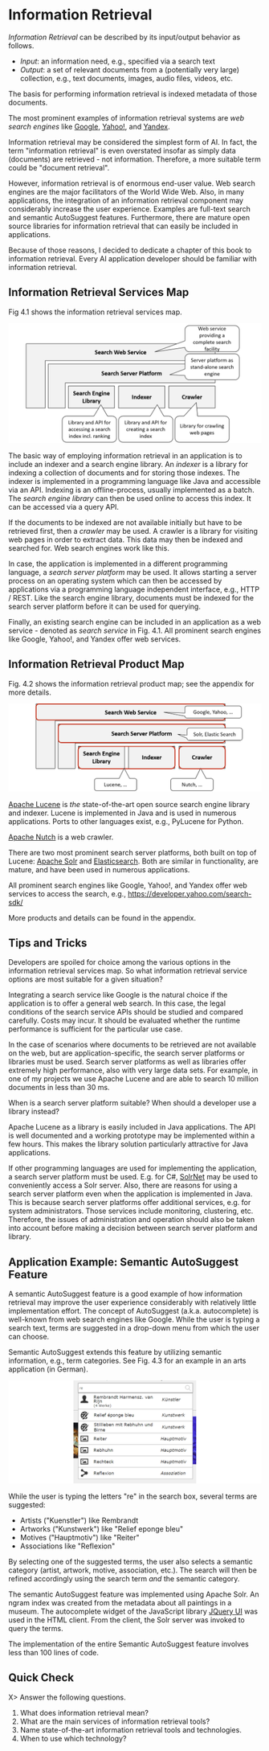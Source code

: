 
# Information Retrieval

*Information Retrieval* can be described by its input/output behavior as follows.

- *Input*: an information need, e.g., specified via a search text
- *Output*: a set of relevant documents from a (potentially very large) collection, e.g., text documents, images, audio files, videos, etc.

The basis for performing information retrieval is indexed metadata of those documents. 

The most prominent examples of information retrieval systems are *web search engines* like [Google](https://www.google.com), [Yahoo!](https://www.yahoo.com/), and [Yandex](https://www.yandex.com/). 

Information retrieval may be considered the simplest form of AI. In fact, the term "information retrieval" is even overstated insofar as simply data (documents) are retrieved - not information. Therefore, a more suitable term could be "document retrieval". 

However, information retrieval is of enormous end-user value. Web search engines are the major facilitators of the World Wide Web. Also, in many applications, the integration of an information retrieval component may considerably increase the user experience. Examples are full-text search and semantic AutoSuggest features. Furthermore, there are mature open source libraries for information retrieval that can easily be included in applications. 

Because of those reasons, I decided to dedicate a chapter of this book to information retrieval. Every AI application developer should be familiar with information retrieval. 



## Information Retrieval Services Map

Fig 4.1 shows the information retrieval services map. 

![Fig. 4.1: Information retrieval services map](images/Information_Retrieval_SM.png)


The basic way of employing information retrieval in an application is to include an indexer and a search engine library. An *indexer* is a library for indexing a collection of documents and for storing those indexes. The indexer is implemented in a programming language like Java and accessible via an API. Indexing is an offline-process, usually implemented as a batch. The *search engine library* can then be used online to access this index. It can be accessed via a query API. 

If the documents to be indexed are not available initially but have to be retrieved first, then a *crawler* may be used. A crawler is a library for visiting web pages in order to extract data. This data may then be indexed and searched for. Web search engines work like this.

In case, the application is implemented in a different programming language, a *search server platform* may be used. It allows starting a server process on an operating system which can then be accessed by applications via a programming language independent interface, e.g., HTTP / REST. Like the search engine library, documents must be indexed for the search server platform before it can be used for querying. 

Finally, an existing search engine can be included in an application as a web service - denoted as *search service* in Fig. 4.1. All prominent search engines like Google, Yahoo!, and Yandex offer web services.


## Information Retrieval Product Map

Fig. 4.2 shows the information retrieval product map; see the appendix for more details. 

![Fig. 4.2: Information retrieval product map](images/Information_Retrieval_PM.png)

[Apache Lucene](https://lucene.apache.org/) is *the* state-of-the-art open source search engine library and indexer. Lucene is implemented in Java and is used in numerous applications. Ports to other languages exist, e.g., PyLucene for Python.

[Apache Nutch](http://nutch.apache.org/) is a web crawler.

There are two most prominent search server platforms, both built on top of Lucene: [Apache Solr](https://lucene.apache.org/solr/) and [Elasticsearch](https://www.elastic.co/products/elasticsearch). Both are similar in functionality, are mature, and have been used in numerous applications. 

All prominent search engines like Google, Yahoo!, and Yandex offer web services to access the search, e.g., https://developer.yahoo.com/search-sdk/ 

More products and details can be found in the appendix.


## Tips and Tricks

Developers are spoiled for choice among the various options in the information retrieval services map. 
So what information retrieval service options are most suitable for a given situation?

Integrating a search service like Google is the natural choice if the application is to offer a general web search. 
In this case, the legal conditions of the search service APIs should be studied and compared carefully. Costs may incur. It should be evaluated whether the runtime performance is sufficient for the particular use case.

In the case of scenarios where documents to be retrieved are not available on the web, but are application-specific, the search server platforms or libraries must be used.
Search server platforms as well as libraries offer extremely high performance, also with very large data sets. For example, in one of my projects we use Apache Lucene and are able to search 10 million documents in less than 30 ms. 

When is a search server platform suitable? When should a developer use a library instead?

Apache Lucene as a library is easily included in Java applications. The API is well documented and a working prototype may be implemented within a few hours. This makes the library solution particularly attractive for Java applications.

If other programming languages are used for implementing the application, a search server platform must be used. E.g. for C#, [SolrNet](https://github.com/mausch/SolrNet) may be used to conveniently access a Solr server. 
Also, there are reasons for using a search server platform even when the application is implemented in Java. This is because search server platforms offer additional services, e.g. for system administrators. Those services include monitoring, clustering, etc. Therefore, the issues of administration and operation should also be taken into account before making a decision between search server platform and library. 




## Application Example: Semantic AutoSuggest Feature

A semantic AutoSuggest feature is a good example of how information retrieval may improve the user experience considerably with relatively little implementation effort.
The concept of AutoSuggest (a.k.a. autocomplete) is well-known from web search engines like Google. While the user is typing a search text, terms are suggested in a drop-down menu from which the user can choose.

Semantic AutoSuggest extends this feature by utilizing semantic information, e.g.,  term categories. 
See Fig. 4.3 for an example in an arts application (in German).


![Fig. 4.3: Application example: Semantic AutoSuggest](images/Semantic_AutoSuggest.png)

While the user is typing the letters "re" in the search box, several terms are suggested: 

- Artists ("Kuenstler") like Rembrandt
- Artworks ("Kunstwerk") like "Relief eponge bleu"
- Motives ("Hauptmotiv") like "Reiter"
- Associations like "Reflexion"
 
By selecting one of the suggested terms, the user also selects a semantic category (artist, artwork, motive, association, etc.). The search will then be refined accordingly using the search term *and* the semantic category. 

The semantic AutoSuggest feature was implemented using Apache Solr. An ngram index was created from the metadata about all paintings in a museum. The autocomplete widget of  the JavaScript library [JQuery UI](https://jqueryui.com/autocomplete/)  was used in the HTML client. From the client, the Solr server was invoked to query the terms.

The  implementation of the entire Semantic AutoSuggest feature involves less than 100 lines of code. 





## Quick Check


X> Answer the following questions.

1. What does information retrieval mean?
1. What are the main services of information retrieval tools?
1. Name state-of-the-art information retrieval tools and technologies.
2. When to use which technology?

